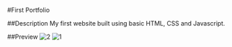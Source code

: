 #First Portfolio

##Description
My first website built using basic HTML, CSS and Javascript.

##Preview
![2](https://user-images.githubusercontent.com/34765525/230939441-da3bd8a7-2844-471a-b712-662dd681f64e.JPG)
![1](https://user-images.githubusercontent.com/34765525/230939450-0909febf-cb1a-484a-8c1a-bd7c4b262982.JPG)





